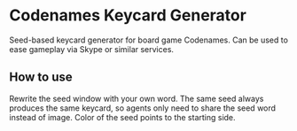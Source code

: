 # Codenames Keycard Generator

Seed-based keycard generator for board game Codenames. Can be used to ease gameplay via Skype or similar services.

## How to use

Rewrite the seed window with your own word. The same seed always produces the same keycard, so agents only need to share the seed word instead of image. Color of the seed points to the starting side.